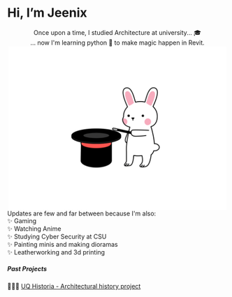 # Hi, I’m Jeenix </br> 

<div align="center">
   Once upon a time, I studied Architecture at university... 🎓</br>
 ... now I'm learning python 🐍 to make magic happen in Revit. </br>
<img hight="300" width="500" alt="GIF" align="center" src="https://github.com/Jeenix/Jeenix/blob/f41e671a8e6acd942a14c62d4e2a3c2eaadd8ac6/bunny_magician.gif"></br>

</div>  
Updates are few and far between because I'm also:
</br>
✨ Gaming </br>
✨ Watching Anime </br>
✨ Studying Cyber Security at CSU</br>
✨ Painting minis and making dioramas </br>
✨ Leatherworking and 3d printing </br>

##### Past Projects 
👩🏻‍🎓 <a href="https://jstedmandesign.com/UQ_Historia/">UQ Historia - Architectural history project</a> 

